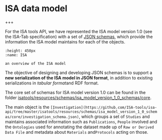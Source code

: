 ISA data model
==============
+++

For the ISA tools API, we have represented the ISA model version 1.0
(see the ISA-Tab specification) with a set of [JSON
schemas](http://json-schema.org/), which provide the information the ISA
model maintains for each of the objects.


```{figure} ../_static/images/isa-model.png
:height: 450px
:name: ISA

an overview of the ISA model
```



The objective of designing and developing JSON schemas is to support a
**new serialization of the ISA model in JSON format**, in addition to
existing serializations in *tabular format*and RDF format.

The core set of schemas for ISA model version 1.0 can be found in the
folder
[isatools/resources/schemas/isa\_model\_version\_1\_0\_schemas/core](https://github.com/ISA-tools/isa-api/tree/master/isatools/resources/schemas/isa_model_version_1_0_schemas/core).

The main object is the
`[Investigation](https://github.com/ISA-tools/isa-api/tree/master/isatools/resources/schemas/isa_model_version_1_0_schemas/core/investigation_schema.json)`,
which groups a set of `Studies` and maintains associated information such
as `Publications`, `People` involved and the `Ontologies` used for annotating
the dataset made up of `Raw or Derived Data File` and metadata about `Materials` and`Protocols` acting on those.	
